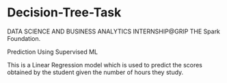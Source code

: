 # Decision-Tree-Task
DATA SCIENCE AND BUSINESS ANALYTICS INTERNSHIP@GRIP THE Spark Foundation.

Prediction Using Supervised ML

This is a Linear Regression model which is used to predict the scores obtained by the student given the number of hours they study.


